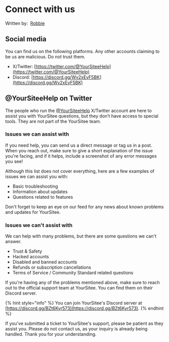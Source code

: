# Connect with us

Written by: <img src=".gitbook/assets/contributors/robskan (2).png" alt="" data-size="line"> [Robbie](contributors.md#robskan)

## Social media

You can find us on the following platforms. Any other accounts claiming to be us are malicious. Do not trust them.

* X/Twitter: [https://twitter.com/@YourSiteeHelp](https://twitter.com/@YourSiteeHelp)
* Discord: [https://discord.gg/Wv2xEyF5BK](https://discord.gg/Wv2xEyF5BK)

## @YourSiteeHelp on Twitter

The people who run the [@YourSiteeHelp](https://x.com/@YourSiteeHelp) X/Twitter account are here to assist you with YourSitee questions, but they don’t have access to special tools. They are not part of the YourSitee team.

### Issues we can assist with

If you need help, you can send us a direct message or tag us in a post. When you reach out, make sure to give a short explanation of the issue you're facing, and if it helps, include a screenshot of any error messages you see!

Although this list does not cover everything, here are a few examples of issues we can assist you with:

* Basic troubleshooting
* Information about updates
* Questions related to features

Don't forget to keep an eye on our feed for any news about known problems and updates for YourSitee.

### Issues we can't assist with

We can help with many problems, but there are some questions we can't answer.

* Trust & Safety
* Hacked accounts
* Disabled and banned accounts
* Refunds or subscription cancellations
* Terms of Service / Community Standard related questions

If you're having any of the problems mentioned above, make sure to reach out to the official support team at YourSitee. You can find them on their Discord server.

{% hint style="info" %}
You can join YourSitee's Discord server at [https://discord.gg/BZt6Kyr573](https://discord.gg/BZt6Kyr573).
{% endhint %}

If you've submitted a ticket to YourSitee's support, please be patient as they assist you. Please do not contact us, as your inquiry is already being handled. Thank you for your understanding.
